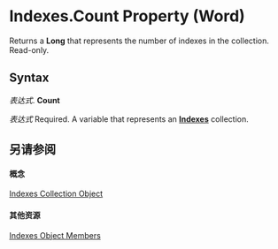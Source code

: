 
# Indexes.Count Property (Word)

Returns a  **Long** that represents the number of indexes in the collection. Read-only.


## Syntax

 _表达式_. **Count**

 _表达式_ Required. A variable that represents an **[Indexes](0441446a-c1b5-d333-5950-906fe463b61d.md)** collection.


## 另请参阅


#### 概念


[Indexes Collection Object](0441446a-c1b5-d333-5950-906fe463b61d.md)
#### 其他资源


[Indexes Object Members](http://msdn.microsoft.com/library/41ba21ff-465c-41b8-26d5-2c0e80727989%28Office.15%29.aspx)